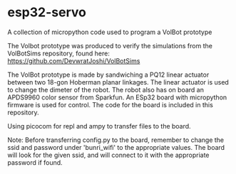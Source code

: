 # esp32-servo
A collection of micropython code used to program a VolBot prototype

The Volbot prototype was produced to verify the simulations from the VolBotSims repository, found here: 
https://github.com/DevwratJoshi/VolBotSims

The VolBot prototype is made by sandwiching a PQ12 linear actuator between two 18-gon Hoberman planar linkages. The linear actuator is used to change the dimeter of the robot. The robot also has on board an APDS9960 color sensor from Sparkfun. 
An ESp32 board with micropython firmware is used for control. The code for the board is included in this repository.

Using picocom for repl and ampy to transfer files to the board.

Note: Before transferring config.py to the board, remember to change the ssid and password under 'bunri_wifi' to the appropriate values. The board will look for the given ssid, and will connect to it with the appropriate password if found.
